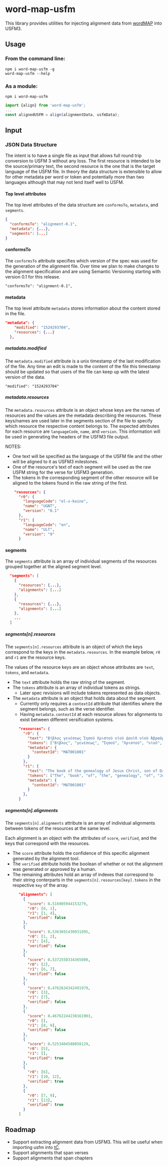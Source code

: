 # word-map-usfm
This library provides utilities for injecting alignment data from [wordMAP](https://github.com/translationCoreApps/word-map) into USFM3.

## Usage

### From the command line:
```
npm i word-map-usfm -g
word-map-usfm --help
```

### As a module:
```
npm i word-map-usfm
```

```js
import {align} from 'word-map-usfm';
...
const alignedUSFM = align(alignmentData, usfmData);
```

## Input

### JSON Data Structure
The intent is to have a single file as input that allows full round trip conversion to USFM 3 without any loss.
The first resource is intended to be the source/primary text, the second resource is the one that is the target language of the USFM file. 
In theory the data structure is extensible to allow for other metadata per word or token and potentially more than two languages although that may not lend itself well to USFM.

#### Top level attributes
The top level attributes of the data structure are `conformsTo`, `metadata`, and `segments`.

```json
{
  "conformsTo": "alignment-0.1",
  "metadata": {...},
  "segments": [...]
}
```

#### conformsTo
The `conformsTo` attribute specifies which version of the spec was used for the generation of the alignment file. Over time we plan to make changes to the alignment specification and are using Semantic Versioning starting with version 0.1 for this release.

```"conformsTo": "alignment-0.1",```

#### metadata
The top level attribute `metadata` stores information about the content stored in the file.

```json
"metadata": {
    "modified": "1524293704",
    "resources": {...}
  },
```

##### metadata.modified
The `metadata.modified` attribute is a unix timestamp of the last modification of the file.
Any time an edit is made to the content of the file this timestamp should be updated so that users of the file can keep up with the latest version of the data.

```"modified": "1524293704"```

##### metadata.resources
The `metadata.resources` attribute is an object whose keys are the names of resources and the values are the metadata describing the resources. These keys/names are used later in the segments section of the file to specify which resource the respective content belongs to. The expected attributes for each resource are `languageCode`, `name`, and `version`. This information will be used in generating the headers of the USFM3 file output.

NOTES:
- One text will be specified as the language of the USFM file and the other will be aligned to it as USFM3 milestones.
- One of the resource's text of each segment will be used as the raw USFM string for the verse for USFM3 generation.
- The tokens in the corresponding segment of the other resource will be aligned to the tokens found in the raw string of the first.

```json
    "resources": {
      "r0": {
        "languageCode": "el-x-koine",
        "name": "UGNT",
        "version": "0.1"
      },
      "r1": {
        "languageCode": "en",
        "name": "ULT",
        "version": "9"
      }
```

#### segments
The `segments` attribute is an array of individual segments of the resources grouped together at the aligned segment level. 

```json
  "segments": [
    {
      "resources": {...},
      "alignments": [...]
    },
    {
      "resources": {...},
      "alignments": [...]
    },
    ...
  ]
```

##### segments[n].resources
The `segments[n].resources` attribute is an object of which the keys correspond to the keys in the `metadata.resources`. In the example below, `r0` and `r1` are the resource keys.

The values of the resource keys are an object whose attributes are `text`, `tokens`, and `metadata`.

- The `text` attribute holds the raw string of the segment.
- The `tokens` attribute is an array of individual tokens as strings.
  - Later spec revisions will include tokens represented as data objects.
- The `metadata` attribute is an object that holds data about the segment.
  - Currently only requires a `contextId` attribute that identifies where the segment belongs, such as the verse identifier.
  - Having `metadata.contextId` at each resource allows for alignments to exist between different versification systems.

```json
      "resources": {
        "r0": {
          "text": "Βίβλος γενέσεως Ἰησοῦ Χριστοῦ υἱοῦ Δαυὶδ υἱοῦ Ἀβραάμ.",
          "tokens": ["Βίβλος", "γενέσεως", "Ἰησοῦ", "Χριστοῦ", "υἱοῦ", "Δαυὶδ", "υἱοῦ", "Ἀβραάμ"],
          "metadata": {
            "contextId": "MAT001001"
          }
        },
        "r1": {
          "text": "The book of the genealogy of Jesus Christ, son of David, son of Abraham:",
          "tokens": ["The", "book", "of", "the", "genealogy", "of", "Jesus", "Christ", "son", "of", "David", "son", "of", "Abraham"],
          "metadata": {
            "contextId": "MAT001001"
          }
        },
      }
```
##### segments[n].alignments
The `segments[n].alignments` attribute is an array of individual alignments between tokens of the resources at the same level. 

Each alignment is an object with the attributes of `score`, `verified`, and the keys that correspond with the resources.

- The `score` attribute holds the confidence of this specific alignment generated by the alignment tool.
- The `verified` attribute holds the boolean of whether or not the alignment was generated or approved by a human.
- The remaining attributes hold an array of indexes that correspond to their string conterparts in the `segments[n].resources[key].tokens` in the respective `key` of the array.

```json
      "alignments": [
        {
          "score": 0.516905944153279,
          "r0": [0, 1],
          "r1": [1, 4],
          "verified": false
        },
        {
          "score": 0.5363691430931895,
          "r0": [1, 2],
          "r1": [4],
          "verified": false
        },
        {
          "score": 0.5372550334365089,
          "r0": [2],
          "r1": [6, 7],
          "verified": false
        },
        {
          "score": 0.4762634342491979,
          "r0": [3],
          "r1": [7],
          "verified": false
        },
        {
          "score": 0.46762244230161903,
          "r0": [],
          "r1": [8, 9],
          "verified": false
        },
        {
          "score": 0.5253404588058129,
          "r0": [5],
          "r1": [],
          "verified": true
        },
        {
          "r0": [6],
          "r1": [10, 12],
          "verified": true
        },
        {
          "r0": [7, 9],
          "r1": [13],
          "verified": true
        }
      ]
```

## Roadmap

* Support extracting alignment data from USFM3. This will be useful when importing usfm into [tC](https://github.com/unfoldingWord-dev/translationCore).
* Support alignments that span verses
* Support alignments that span chapters
